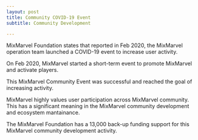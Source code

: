 ```yaml
---
layout: post
title: Community COVID-19 Event 
subtitle: Community Development 

---
```


MixMarvel Foundation states that reported in Feb 2020, the MixMarvel operation team launched a COVID-19 event to increase user activity. 

On Feb 2020, MixMarvel started a short-term event to promote MixMarvel and activate players.

This MixMarvel Community Event was successful and reached the goal of increasing activity.

MixMarvel highly values user participation across MixMarvel community. This has a significant meaning in the MixMarvel community development and ecosystem mantainance. 

The MixMarvel Foundation has a 13,000 back-up funding support for this MixMarvel community development activity. 

